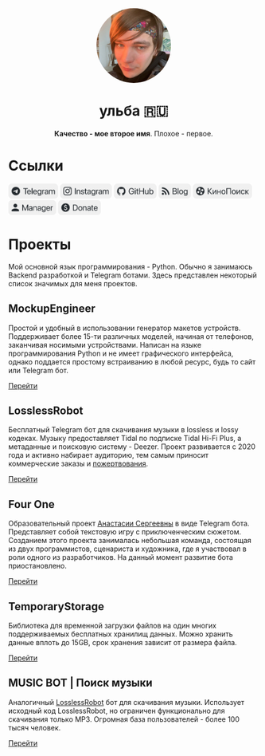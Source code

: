 <div align="center">
  <img align="center" style="border-radius: 50%;" width="150" src="https://raw.githubusercontent.com/ulbwa/ulbwa/main/static/favico.jpg" alt="favico.jpg">
  <h1>ульба 🇷🇺</h1>
  <p><b>Качество - мое второе имя</b>. Плохое - первое.</p>
</div>

# Ссылки

[<img src="https://raw.githubusercontent.com/ulbwa/ulbwa/main/static/badges/telegram.svg" height="30"/>](https://ulbwa.github.io/go?to=telegram)
[<img src="https://raw.githubusercontent.com/ulbwa/ulbwa/main/static/badges/instagram.svg" height="30"/>](https://ulbwa.github.io/go?to=instagram)
[<img src="https://raw.githubusercontent.com/ulbwa/ulbwa/main/static/badges/github.svg" height="30"/>](https://ulbwa.github.io/go?to=github)
[<img src="https://raw.githubusercontent.com/ulbwa/ulbwa/main/static/badges/blog.svg" height="30"/>](https://ulbwa.github.io/go?to=blog)
[<img src="https://raw.githubusercontent.com/ulbwa/ulbwa/main/static/badges/kinopoisk.svg" height="30"/>](https://ulbwa.github.io/go?to=kinopoisk)
[<img src="https://raw.githubusercontent.com/ulbwa/ulbwa/main/static/badges/manager.svg" height="30"/>](https://ulbwa.github.io/go?to=manager)
[<img src="https://raw.githubusercontent.com/ulbwa/ulbwa/main/static/badges/donate.svg" height="30"/>](https://ulbwa.github.io/go?to=donate)

# Проекты
Мой основной язык программирования - Python. Обычно я занимаюсь Backend разработкой и Telegram ботами. Здесь представлен некоторый список значимых для меня проектов.

## MockupEngineer
Простой и удобный в использовании генератор макетов устройств. Поддерживает более 15-ти различных моделей, начиная от телефонов, заканчивая носимыми устройствами. Написан на языке программирования Python и не имеет графического интерфейса, однако поддается простому встраиванию в любой ресурс, будь то сайт или Telegram бот.

[Перейти](https://github.com/ulbwazhine/MockupEngineer)

## LosslessRobot
Бесплатный Telegram бот для скачивания музыки в lossless и lossy кодеках. Музыку предоставляет Tidal по подписке Tidal Hi-Fi Plus, а метаданные и поисковую систему - Deezer. Проект развивается с 2020 года и активно набирает аудиторию, тем самым приносит коммерческие заказы и [пожертвования](https://ulbwa.github.io/go?to=donate).

[Перейти](https://t.me/LosslessRobot)

## Four One
Образовательный проект [Анастасии Сергеевны](https://www.instagram.com/nastelvegeco/) в виде Telegram бота. Представляет собой текстовую игру с приключенческим сюжетом. Созданием этого проекта занималась небольшая команда, состоящая из двух программистов, сценариста и художника, где я участвовал в роли одного из разработчиков. На данный момент развитие бота приостановлено.

[Перейти](https://t.me/fourone_bot)

## TemporaryStorage
Библиотека для временной загрузки файлов на один многих поддерживаемых бесплатных хранилищ данных. Можно хранить данные вплоть до 15GB, срок хранения зависит от размера файла.

[Перейти](https://github.com/ulbwazhine/TemporaryStorage)

## MUSIC BOT | Поиск музыки
Аналогичный [LosslessRobot](https://t.me/LosslessRobot) бот для скачивания музыки. Использует исходный код LosslessRobot, но ограничен функционально для скачивания только MP3. Огромная база пользователей - более 100 тысяч человек.

[Перейти](https://t.me/SaveMuzz_Bot)
